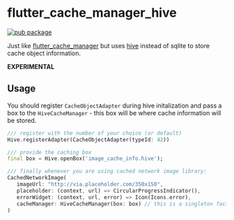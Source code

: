 # flutter_cache_manager_hive

[![pub package](https://img.shields.io/pub/v/flutter_cache_manager_hive.svg)](https://pub.dartlang.org/packages/flutter_cache_manager_hive)

Just like [flutter_cache_manager](https://pub.dartlang.org/packages/flutter_cache_manager) but uses [hive](https://github.com/hivedb/hive) instead of sqlite to store cache object information.

**EXPERIMENTAL**

## Usage

You should register `CacheObjectAdapter` during hive initalization and pass a box to the `HiveCacheManager` - this box will be where cache information will be stored.

```dart
/// register with the number of your choice (or default)
Hive.registerAdapter(CacheObjectAdapter(typeId: 42))

/// provide the caching box
final box = Hive.openBox('image_cache_info.hive');

/// finally whenever you are using cached network image library:
CachedNetworkImage(
   imageUrl: "http://via.placeholder.com/350x150",
   placeholder: (context, url) => CircularProgressIndicator(),
   errorWidget: (context, url, error) => Icon(Icons.error),
   cacheManager: HiveCacheManager(box: box) // this is a singleton factory
)
```